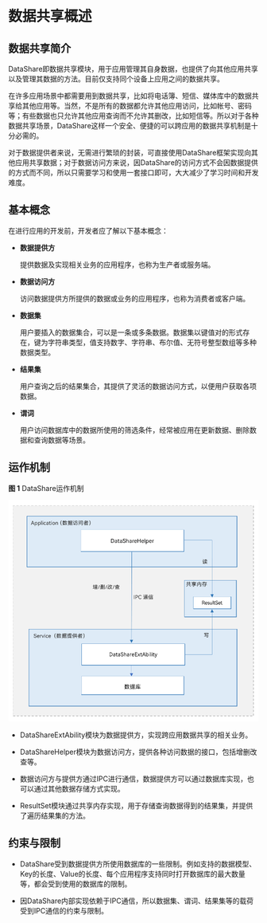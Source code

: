 # 数据共享概述

## 数据共享简介

DataShare即数据共享模块，用于应用管理其自身数据，也提供了向其他应用共享以及管理其数据的方法。目前仅支持同个设备上应用之间的数据共享。

在许多应用场景中都需要用到数据共享，比如将电话簿、短信、媒体库中的数据共享给其他应用等。当然，不是所有的数据都允许其他应用访问，比如帐号、密码等；有些数据也只允许其他应用查询而不允许其删改，比如短信等。所以对于各种数据共享场景，DataShare这样一个安全、便捷的可以跨应用的数据共享机制是十分必需的。

对于数据提供者来说，无需进行繁琐的封装，可直接使用DataShare框架实现向其他应用共享数据；对于数据访问方来说，因DataShare的访问方式不会因数据提供的方式而不同，所以只需要学习和使用一套接口即可，大大减少了学习时间和开发难度。

## 基本概念


在进行应用的开发前，开发者应了解以下基本概念：


- **数据提供方**

  提供数据及实现相关业务的应用程序，也称为生产者或服务端。

- **数据访问方**

  访问数据提供方所提供的数据或业务的应用程序，也称为消费者或客户端。

- **数据集**

  用户要插入的数据集合，可以是一条或多条数据。数据集以键值对的形式存在，键为字符串类型，值支持数字、字符串、布尔值、无符号整型数组等多种数据类型。

- **结果集**
  
  用户查询之后的结果集合，其提供了灵活的数据访问方式，以便用户获取各项数据。
  
- **谓词**
  
  用户访问数据库中的数据所使用的筛选条件，经常被应用在更新数据、删除数据和查询数据等场景。

## 运作机制

**图 1**  DataShare运作机制<a name="fig3330103712254"></a>


![](figures/zh-cn_DataShare.png)

- DataShareExtAbility模块为数据提供方，实现跨应用数据共享的相关业务。
- DataShareHelper模块为数据访问方，提供各种访问数据的接口，包括增删改查等。
- 数据访问方与提供方通过IPC进行通信，数据提供方可以通过数据库实现，也可以通过其他数据存储方式实现。

- ResultSet模块通过共享内存实现，用于存储查询数据得到的结果集，并提供了遍历结果集的方法。

## 约束与限制

- DataShare受到数据提供方所使用数据库的一些限制。例如支持的数据模型、Key的长度、Value的长度、每个应用程序支持同时打开数据库的最大数量等，都会受到使用的数据库的限制。

- 因DataShare内部实现依赖于IPC通信，所以数据集、谓词、结果集等的载荷受到IPC通信的约束与限制。